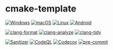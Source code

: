 # cmake-template

[![Windows](https://github.com/mikay1337/cmake-template/actions/workflows/windows.yml/badge.svg)](https://github.com/mikay1337/cmake-template/actions/workflows/windows.yml)
[![macOS](https://github.com/mikay1337/cmake-template/actions/workflows/macos.yml/badge.svg)](https://github.com/mikay1337/cmake-template/actions/workflows/macos.yml)
[![Linux](https://github.com/mikay1337/cmake-template/actions/workflows/linux.yml/badge.svg)](https://github.com/mikay1337/cmake-template/actions/workflows/linux.yml)
[![Android](https://github.com/mikay1337/cmake-template/actions/workflows/android.yml/badge.svg)](https://github.com/mikay1337/cmake-template/actions/workflows/android.yml)

[![clang-format](https://github.com/mikay1337/cmake-template/actions/workflows/clang-format.yml/badge.svg)](https://github.com/mikay1337/cmake-template/actions/workflows/clang-format.yml)
[![clang-analyze](https://github.com/mikay1337/cmake-template/actions/workflows/clang-analyze.yml/badge.svg)](https://github.com/mikay1337/cmake-template/actions/workflows/clang-analyze.yml)
[![clang-tidy](https://github.com/mikay1337/cmake-template/actions/workflows/clang-tidy.yml/badge.svg)](https://github.com/mikay1337/cmake-template/actions/workflows/clang-tidy.yml)

[![Sanitizer](https://github.com/mikay1337/cmake-template/actions/workflows/sanitizer.yml/badge.svg)](https://github.com/mikay1337/cmake-template/actions/workflows/sanitizer.yml)
[![CodeQL](https://github.com/mikay1337/cmake-template/actions/workflows/codeql-analysis.yml/badge.svg)](https://github.com/mikay1337/cmake-template/actions/workflows/codeql-analysis.yml)
[![Codecov][codecov-badge]][codecov-link]
[![pre-commit](https://img.shields.io/badge/pre--commit-enabled-brightgreen?logo=pre-commit)](https://github.com/pre-commit/pre-commit)

[codecov-badge]:   https://codecov.io/gh/mikay1337/cmake-template/branch/dev/graph/badge.svg
[codecov-link]:    https://codecov.io/gh/mikay1337/cmake-template